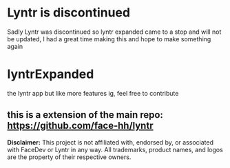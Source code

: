 # Lyntr is discontinued 
Sadly Lyntr was discontinued so lyntr expanded came to a stop and will not be updated, I had a great time making this and hope to make something again

# lyntrExpanded
the lyntr app but like more features ig, feel free to contribute 

## this is a extension of the main repo: https://github.com/face-hh/lyntr
**Disclaimer:** This project is not affiliated with, endorsed by, or associated with FaceDev or Lyntr in any way. All trademarks, product names, and logos are the property of their respective owners.

